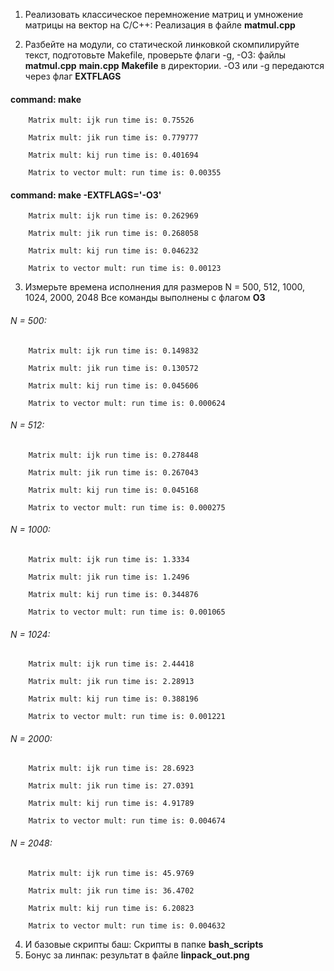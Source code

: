 1. Реализовать классическое перемножение матриц и умножение матрицы на вектор на C/C++: Реализация в файле __matmul.cpp__

2. Разбейте на модули, со статической линковкой скомпилируйте текст, подготовьте Makefile, проверьте флаги -g, -O3: файлы __matmul.cpp__ __main.cpp__ __Makefile__ в директории. -O3 или -g передаются через флаг __EXTFLAGS__

#### command: make

        Matrix mult: ijk run time is: 0.75526

        Matrix mult: jik run time is: 0.779777

        Matrix mult: kij run time is: 0.401694

        Matrix to vector mult: run time is: 0.00355

#### command: make -EXTFLAGS='-O3' 

        Matrix mult: ijk run time is: 0.262969

        Matrix mult: jik run time is: 0.268058

        Matrix mult: kij run time is: 0.046232

        Matrix to vector mult: run time is: 0.00123


3. Измерьте времена исполнения для размеров N = 500, 512, 1000, 1024, 2000, 2048 
Все команды выполнены с флагом __O3__
###### N = 500:
        Matrix mult: ijk run time is: 0.149832
        
        Matrix mult: jik run time is: 0.130572
        
        Matrix mult: kij run time is: 0.045606
        
        Matrix to vector mult: run time is: 0.000624
        
###### N = 512:
        Matrix mult: ijk run time is: 0.278448
        
        Matrix mult: jik run time is: 0.267043
        
        Matrix mult: kij run time is: 0.045168
        
        Matrix to vector mult: run time is: 0.000275

###### N = 1000:
        Matrix mult: ijk run time is: 1.3334
        
        Matrix mult: jik run time is: 1.2496
        
        Matrix mult: kij run time is: 0.344876
        
        Matrix to vector mult: run time is: 0.001065
        
###### N = 1024:
        Matrix mult: ijk run time is: 2.44418
        
        Matrix mult: jik run time is: 2.28913
        
        Matrix mult: kij run time is: 0.388196
        
        Matrix to vector mult: run time is: 0.001221
        
###### N = 2000:
        Matrix mult: ijk run time is: 28.6923
        
        Matrix mult: jik run time is: 27.0391
        
        Matrix mult: kij run time is: 4.91789
        
        Matrix to vector mult: run time is: 0.004674
        
###### N = 2048:
        Matrix mult: ijk run time is: 45.9769
        
        Matrix mult: jik run time is: 36.4702
        
        Matrix mult: kij run time is: 6.20823
        
        Matrix to vector mult: run time is: 0.004632

4. И базовые скрипты баш: Скрипты в папке __bash_scripts__
5. Бонус за линпак: результат в файле __linpack_out.png__
